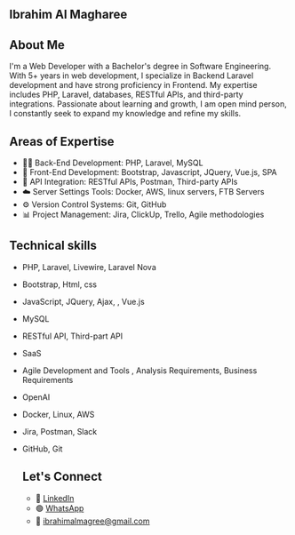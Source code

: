 Ibrahim Al Magharee
-----------------------------------
About Me
-----------------------------------
I'm a Web Developer with a Bachelor's degree in Software Engineering. With 5+ years in web development, I specialize in Backend Laravel development and have strong proficiency in Frontend. My expertise includes PHP, Laravel, databases, RESTful APIs, and third-party integrations. Passionate about learning and growth, I am open mind person, I constantly seek to expand my knowledge and refine my skills.

Areas of Expertise
------------------------------
- 🧑‍💻 Back-End Development: PHP, Laravel, MySQL
- 🎨 Front-End Development: Bootstrap, Javascript, JQuery, Vue.js, SPA
- 🔗 API Integration: RESTful APIs, Postman, Third-party APIs
- ☁️ Server Settings Tools: Docker, AWS, linux servers, FTB Servers
- ⚙️ Version Control Systems: Git, GitHub
- 📊 Project Management: Jira, ClickUp, Trello, Agile methodologies

Technical skills
-------------------------
- PHP, Laravel, Livewire, Laravel Nova
- Bootstrap, Html, css
- JavaScript, JQuery, Ajax, , Vue.js 
- MySQL
- RESTful API, Third-part API
- SaaS
- Agile Development and Tools , Analysis Requirements, Business Requirements  
- OpenAI 
- Docker, Linux, AWS
- Jira, Postman, Slack
- GitHub, Git

  Let's Connect
  ----------------------------------------
  - 💼 <a href="https://www.linkedin.com/in/ibrahim-al-magharee-79081b172/">LinkedIn</a>
  - 🟢 <a href="https://api.whatsapp.com/send/?phone=972592197910&text&type=phone_number&app_absent=0]">WhatsApp</a>
  - 📧 <a href="mailto:ibrahimalmagree@gmail.com">ibrahimalmagree@gmail.com</a>

<!--
**ibrahimalmagharee/ibrahimalmagharee** is a ✨ _special_ ✨ repository because its `README.md` (this file) appears on your GitHub profile.

Here are some ideas to get you started:

- 🔭 I’m currently working on ...
- 🌱 I’m currently learning ...
- 👯 I’m looking to collaborate on ...
- 🤔 I’m looking for help with ...
- 💬 Ask me about ...
- 📫 How to reach me: ...
- 😄 Pronouns: ...
- ⚡ Fun fact: ...
-->
